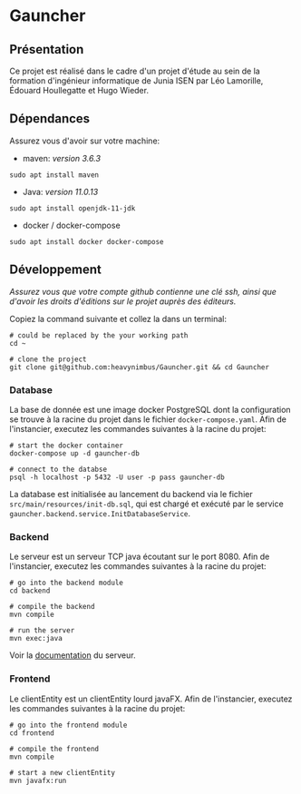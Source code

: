 # Gauncher

## Présentation

Ce projet est réalisé dans le cadre d'un projet d'étude au sein de la formation d'ingénieur informatique de Junia ISEN
par Léo Lamorille, Édouard Houllegatte et Hugo Wieder.

## Dépendances

Assurez vous d'avoir sur votre machine:

* maven: *version 3.6.3*

`sudo apt install maven`

* Java: *version 11.0.13*

`sudo apt install openjdk-11-jdk`

* docker / docker-compose

`sudo apt install docker docker-compose`

## Développement

*Assurez vous que votre compte github contienne une clé ssh, ainsi que d'avoir les droits d'éditions sur le projet
auprès des éditeurs.*

Copiez la command suivante et collez la dans un terminal:

```shell
# could be replaced by the your working path
cd ~

# clone the project
git clone git@github.com:heavynimbus/Gauncher.git && cd Gauncher
```

### Database

La base de donnée est une image docker PostgreSQL dont la configuration se trouve à la racine du projet dans le
fichier `docker-compose.yaml`. Afin de l'instancier, executez les commandes suivantes à la racine du projet:

```shell
# start the docker container
docker-compose up -d gauncher-db

# connect to the databse
psql -h localhost -p 5432 -U user -p pass gauncher-db
```

La database est initialisée au lancement du backend via le fichier `src/main/resources/init-db.sql`, qui est chargé et 
exécuté par le service `gauncher.backend.service.InitDatabaseService`.

### Backend

Le serveur est un serveur TCP java écoutant sur le port 8080. Afin de l'instancier, executez les commandes suivantes à
la racine du projet:

```shell
# go into the backend module
cd backend

# compile the backend
mvn compile

# run the server
mvn exec:java
```

Voir la [documentation](doc/md/doc-login.md) du serveur.

### Frontend

Le clientEntity est un clientEntity lourd javaFX. Afin de l'instancier, executez les commandes suivantes à la racine du projet:

```shell
# go into the frontend module
cd frontend

# compile the frontend
mvn compile

# start a new clientEntity
mvn javafx:run
```